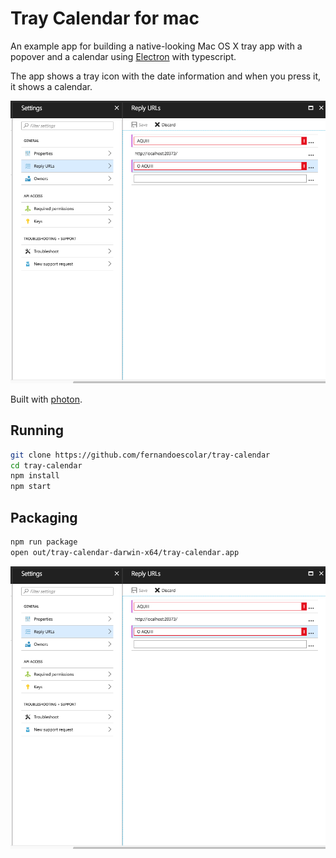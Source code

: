 # Tray Calendar for mac

An example app for building a native-looking Mac OS X tray app with a popover and a calendar using [Electron](http://electron.atom.io) with typescript.

The app shows a tray icon with the date information and when you press it, it shows a calendar.

![tray-calendar](https://github.com/fernandoescolar/tray-calendar/raw/master/assets/capture.png "Tray Calendar Running")

Built with [photon](http://photonkit.com).

## Running

```sh
git clone https://github.com/fernandoescolar/tray-calendar
cd tray-calendar
npm install
npm start
```

## Packaging

```sh
npm run package
open out/tray-calendar-darwin-x64/tray-calendar.app
```

![screenshot](https://github.com/fernandoescolar/tray-calendar/raw/master/assets/capture.png)
